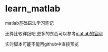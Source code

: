 # learn_matlab
matlab基础语法学习笔记


还算比较详细吧,更多的东西可以参考[matlab的官网](https://ww2.mathworks.cn/help/releases/R2024b/matlab/)

实时脚本可能不能再github中直接预览

